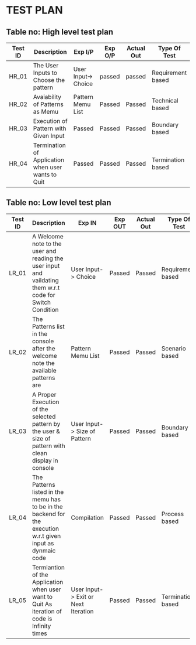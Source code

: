 # TEST PLAN

## Table no: High level test plan

| **Test ID** | **Description**                                              | **Exp I/P** | **Exp O/P** | **Actual Out** |**Type Of Test**  |    
|-------------|--------------------------------------------------------------|------------|-------------|----------------|------------------|
|  HR_01       | The User Inputs to Choose the pattern | User Input-> Choice |passed | passed |Requirement based |
|  HR_02       | Avaiability of Patterns as Memu | Pattern Memu List | Passed | Passed | Technical based |
|  HR_03       | Execution of Pattern with Given Input |  Passed | Passed | Passed | Boundary based |
|  HR_04       | Termination of Application when user wants to Quit |  Passed | Passed | Passed | Termination based |


## Table no: Low level test plan

| **Test ID** | **Description**                                              | **Exp IN** | **Exp OUT** | **Actual Out** |**Type Of Test**  |    
|-------------|--------------------------------------------------------------|------------|-------------|----------------|------------------|
|  LR_01       | A Welcome note to the user and reading the user input and vaildating them w.r.t code for Switch Condition | User Input-> Choice | Passed | Passed |Requirement based |
|  LR_02       | The Patterns list in the console after the welcome note the available patterns are | Pattern Memu List | Passed | Passed | Scenario based |
|  LR_03       | A Proper Execution of the selected pattern by the user & size of pattern with clean display in console | User Input-> Size of Pattern | Passed | Passed | Boundary based |
|  LR_04       | The Patterns listed in the memu has to be in the backend for the execution w.r.t given input as dynmaic code | Compilation | Passed | Passed | Process based |
|  LR_05       | Termiantion of the Application when user want to Quit As iteration of code is Infinity times | User Input-> Exit or Next Iteration |Passed | Passed | Termination based |